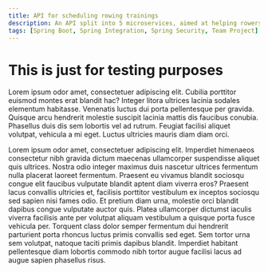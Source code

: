 ```yaml
---
title: API for scheduling rowing trainings
description: An API split into 5 microservices, aimed at helping rowers find partners for their training sessions or competitions.
tags: [Spring Boot, Spring Integration, Spring Security, Team Project]
---
```


# This is just for testing purposes

Lorem ipsum odor amet, consectetuer adipiscing elit. Cubilia porttitor euismod montes erat blandit hac? Integer litora ultrices lacinia sodales elementum habitasse. Venenatis luctus dui porta pellentesque per gravida. Quisque arcu hendrerit molestie suscipit lacinia mattis dis faucibus conubia. Phasellus duis dis sem lobortis vel ad rutrum. Feugiat facilisi aliquet volutpat, vehicula a mi eget. Luctus ultricies mauris diam diam orci.

Lorem ipsum odor amet, consectetuer adipiscing elit. Imperdiet himenaeos consectetur nibh gravida dictum maecenas ullamcorper suspendisse aliquet quis ultrices. Nostra odio integer maximus duis nascetur ultrices fermentum nulla placerat laoreet fermentum. Praesent eu vivamus blandit sociosqu congue elit faucibus vulputate blandit aptent diam viverra eros? Praesent lacus convallis ultricies et, facilisis porttitor vestibulum ex inceptos sociosqu sed sapien nisi fames odio. Et pretium diam urna, molestie orci blandit dapibus congue vulputate auctor quis. Platea ullamcorper dictumst iaculis viverra facilisis ante per volutpat aliquam vestibulum a quisque porta fusce vehicula per. Torquent class dolor semper fermentum dui hendrerit parturient porta rhoncus luctus primis convallis sed eget. Sem tortor urna sem volutpat, natoque taciti primis dapibus blandit. Imperdiet habitant pellentesque diam lobortis commodo nibh tortor augue facilisi lacus ad augue sapien phasellus risus.